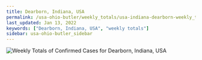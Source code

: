 ```yaml
---
title: Dearborn, Indiana, USA
permalink: /usa-ohio-butler/weekly_totals/usa-indiana-dearborn-weekly_totals.html
last_updated: Jan 13, 2022
keywords: ["Dearborn, Indiana, USA", "weekly totals"]
sidebar: usa-ohio-butler_sidebar
---
```


![Weekly Totals of Confirmed Cases for Dearborn, Indiana, USA](/covid_tracker/images/graphs/usa-indiana-dearborn-weekly_totals_graph.png)
